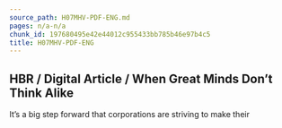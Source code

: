 ```yaml
---
source_path: H07MHV-PDF-ENG.md
pages: n/a-n/a
chunk_id: 197680495e42e44012c955433bb785b46e97b4c5
title: H07MHV-PDF-ENG
---
```

## HBR / Digital Article / When Great Minds Don’t Think Alike

It’s a big step forward that corporations are striving to make their
